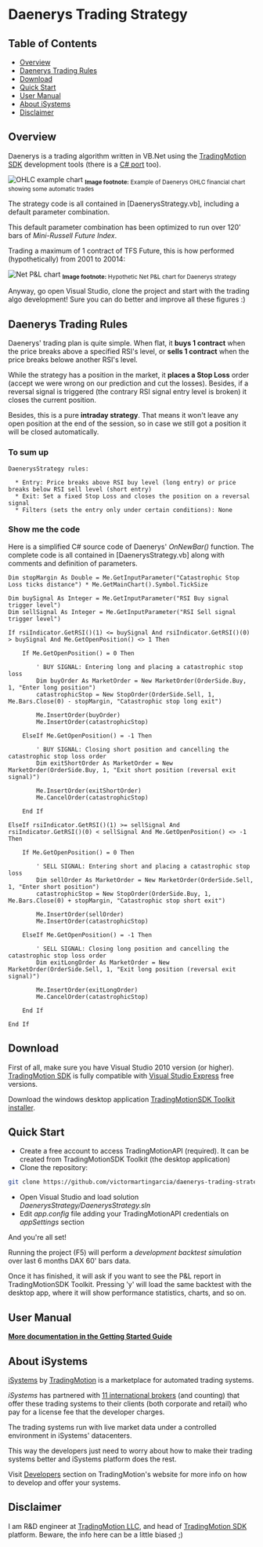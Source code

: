 Daenerys Trading Strategy
============================================

Table of Contents
----

* [Overview](#overview)
* [Daenerys Trading Rules](#daenerys-trading-rules)
* [Download](#download)
* [Quick Start](#quick-start)
* [User Manual](#user-manual)
* [About iSystems](#about-isystems)
* [Disclaimer](#disclaimer)

Overview
----

Daenerys is a trading algorithm written in VB.Net using the [TradingMotion SDK] development tools (there is a [C# port] too).

![OHLC example chart](markdown_files/OHLC.png)
<sub>__Image footnote:__ Example of Daenerys OHLC financial chart showing some automatic trades</sub>

The strategy code is all contained in [DaenerysStrategy.vb], including a default parameter combination.

This default parameter combination has been optimized to run over 120' bars of _Mini-Russell Future Index_.

Trading a maximum of 1 contract of TFS Future, this is how performed (hypothetically) from 2001 to 20014:

![Net P&L chart](markdown_files/PL.png)
<sub>__Image footnote:__ Hypothetic Net P&L chart for Daenerys strategy</sub>

Anyway, go open Visual Studio, clone the project and start with the trading algo development! Sure you can do better and improve all these figures :)

Daenerys Trading Rules
----

Daenerys' trading plan is quite simple. When flat, it __buys 1 contract__ when the price breaks above a specified RSI's level, or __sells 1 contract__ when the price breaks belowe another RSI's level.

While the strategy has a position in the market, it __places a Stop Loss__ order (accept we were wrong on our prediction and cut the losses). Besides, if a reversal signal is triggered (the contrary RSI signal entry level is broken) it closes the current position.

Besides, this is a pure __intraday strategy__. That means it won't leave any open position at the end of the session, so in case we still got a position it will be closed automatically.

### To sum up ###
```
DaenerysStrategy rules:

  * Entry: Price breaks above RSI buy level (long entry) or price breaks below RSI sell level (short entry)
  * Exit: Set a fixed Stop Loss and closes the position on a reversal signal
  * Filters (sets the entry only under certain conditions): None
```

### Show me the code ###

Here is a simplified C# source code of Daenerys' _OnNewBar()_ function. The complete code is all contained in [DaenerysStrategy.vb] along with comments and definition of parameters.

```VB.net
Dim stopMargin As Double = Me.GetInputParameter("Catastrophic Stop Loss ticks distance") * Me.GetMainChart().Symbol.TickSize

Dim buySignal As Integer = Me.GetInputParameter("RSI Buy signal trigger level")
Dim sellSignal As Integer = Me.GetInputParameter("RSI Sell signal trigger level")

If rsiIndicator.GetRSI()(1) <= buySignal And rsiIndicator.GetRSI()(0) > buySignal And Me.GetOpenPosition() <> 1 Then

    If Me.GetOpenPosition() = 0 Then

        ' BUY SIGNAL: Entering long and placing a catastrophic stop loss
        Dim buyOrder As MarketOrder = New MarketOrder(OrderSide.Buy, 1, "Enter long position")
        catastrophicStop = New StopOrder(OrderSide.Sell, 1, Me.Bars.Close(0) - stopMargin, "Catastrophic stop long exit")

        Me.InsertOrder(buyOrder)
        Me.InsertOrder(catastrophicStop)

    ElseIf Me.GetOpenPosition() = -1 Then

        ' BUY SIGNAL: Closing short position and cancelling the catastrophic stop loss order
        Dim exitShortOrder As MarketOrder = New MarketOrder(OrderSide.Buy, 1, "Exit short position (reversal exit signal)")

        Me.InsertOrder(exitShortOrder)
        Me.CancelOrder(catastrophicStop)

    End If

ElseIf rsiIndicator.GetRSI()(1) >= sellSignal And rsiIndicator.GetRSI()(0) < sellSignal And Me.GetOpenPosition() <> -1 Then

    If Me.GetOpenPosition() = 0 Then

        ' SELL SIGNAL: Entering short and placing a catastrophic stop loss
        Dim sellOrder As MarketOrder = New MarketOrder(OrderSide.Sell, 1, "Enter short position")
        catastrophicStop = New StopOrder(OrderSide.Buy, 1, Me.Bars.Close(0) + stopMargin, "Catastrophic stop short exit")

        Me.InsertOrder(sellOrder)
        Me.InsertOrder(catastrophicStop)

    ElseIf Me.GetOpenPosition() = -1 Then

        ' SELL SIGNAL: Closing long position and cancelling the catastrophic stop loss order
        Dim exitLongOrder As MarketOrder = New MarketOrder(OrderSide.Sell, 1, "Exit long position (reversal exit signal)")

        Me.InsertOrder(exitLongOrder)
        Me.CancelOrder(catastrophicStop)

    End If

End If
```

Download
----

First of all, make sure you have Visual Studio 2010 version (or higher). [TradingMotion SDK] is fully compatible with [Visual Studio Express] free versions.

Download the windows desktop application [TradingMotionSDK Toolkit installer].


Quick Start
----

* Create a free account to access TradingMotionAPI (required). It can be created from TradingMotionSDK Toolkit (the desktop application)
* Clone the repository:
```sh
git clone https://github.com/victormartingarcia/daenerys-trading-strategy-csharp
```
* Open Visual Studio and load solution _DaenerysStrategy/DaenerysStrategy.sln_
* Edit _app.config_ file adding your TradingMotionAPI credentials on _appSettings_ section

And you're all set!

Running the project (F5) will perform a _development backtest simulation_ over last 6 months DAX 60' bars data.

Once it has finished, it will ask if you want to see the P&L report in TradingMotionSDK Toolkit. Pressing 'y' will load the same backtest with the desktop app, where it will show performance statistics, charts, and so on.

User Manual
----

__[More documentation in the Getting Started Guide]__

About iSystems
----

[iSystems] by [TradingMotion] is a marketplace for automated trading systems.

_iSystems_ has partnered with [11 international brokers](http://www.tradingmotion.com/Brokers) (and counting) that offer these trading systems to their clients (both corporate and retail) who pay for a license fee that the developer charges.

The trading systems run with live market data under a controlled environment in iSystems' datacenters.

This way the developers just need to worry about how to make their trading systems better and iSystems platform does the rest.

Visit [Developers] section on TradingMotion's website for more info on how to develop and offer your systems.

Disclaimer
----

I am R&D engineer at [TradingMotion LLC], and head of [TradingMotion SDK] platform. Beware, the info here can be a little biased ;)

 [C# port]: https://github.com/victormartingarcia/daenerys-trading-strategy-csharp
 [TradingMotion SDK]: https://sdk.tradingmotion.com
 [DaenerysStrategy.cs]: DaenerysStrategy/DaenerysStrategy.cs
 [iSystems platform]: https://www.isystems.com
 [iSystems.com]: https://www.isystems.com
 [iSystems]: https://www.isystems.com
 [TradingMotion LLC]: https://www.tradingmotion.com
 [TradingMotion]: https://www.tradingmotion.com
 [Developers]: https://www.tradingmotion.com/Strategies/Developers
 [Visual Studio Express]: http://www.visualstudio.com/en-us/downloads#d-2010-express
 [TradingMotion SDK website]: http://sdk.tradingmotion.com
 [TradingMotionSDK Toolkit installer]: https://sdk.tradingmotion.com/files/TradingMotionSDKv2Installer.msi
 [More documentation in the Getting Started Guide]: https//sdk.tradingmotion.com/GettingStarted

